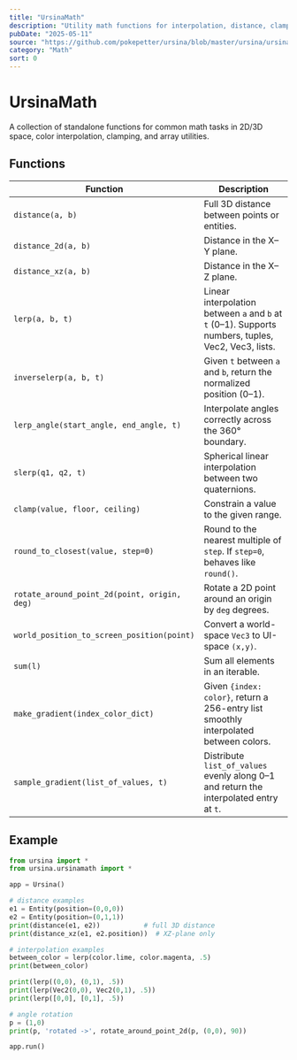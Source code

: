 ```yaml
---
title: "UrsinaMath"
description: "Utility math functions for interpolation, distance, clamping, and more."
pubDate: "2025-05-11"
source: "https://github.com/pokepetter/ursina/blob/master/ursina/ursinamath.py"
category: "Math"
sort: 0
---
```


# UrsinaMath

A collection of standalone functions for common math tasks in 2D/3D space, color interpolation, clamping, and array utilities.

## Functions

| Function                                        | Description                                                                                             |
|-------------------------------------------------|---------------------------------------------------------------------------------------------------------|
| `distance(a, b)`                                | Full 3D distance between points or entities.                                                            |
| `distance_2d(a, b)`                             | Distance in the X–Y plane.                                                                              |
| `distance_xz(a, b)`                             | Distance in the X–Z plane.                                                                              |
| `lerp(a, b, t)`                                 | Linear interpolation between `a` and `b` at `t` (0–1). Supports numbers, tuples, Vec2, Vec3, lists.    |
| `inverselerp(a, b, t)`                          | Given `t` between `a` and `b`, return the normalized position (0–1).                                     |
| `lerp_angle(start_angle, end_angle, t)`         | Interpolate angles correctly across the 360° boundary.                                                  |
| `slerp(q1, q2, t)`                              | Spherical linear interpolation between two quaternions.                                                 |
| `clamp(value, floor, ceiling)`                  | Constrain a value to the given range.                                                                   |
| `round_to_closest(value, step=0)`               | Round to the nearest multiple of `step`. If `step=0`, behaves like `round()`.                            |
| `rotate_around_point_2d(point, origin, deg)`     | Rotate a 2D point around an origin by `deg` degrees.                                                    |
| `world_position_to_screen_position(point)`       | Convert a world-space `Vec3` to UI-space `(x,y)`.                                                       |
| `sum(l)`                                        | Sum all elements in an iterable.                                                                        |
| `make_gradient(index_color_dict)`               | Given `{index: color}`, return a 256-entry list smoothly interpolated between colors.                   |
| `sample_gradient(list_of_values, t)`            | Distribute `list_of_values` evenly along 0–1 and return the interpolated entry at `t`.                  |

## Example

```python
from ursina import *
from ursina.ursinamath import *

app = Ursina()

# distance examples
e1 = Entity(position=(0,0,0))
e2 = Entity(position=(0,1,1))
print(distance(e1, e2))           # full 3D distance
print(distance_xz(e1, e2.position))  # XZ-plane only

# interpolation examples
between_color = lerp(color.lime, color.magenta, .5)
print(between_color)

print(lerp((0,0), (0,1), .5))
print(lerp(Vec2(0,0), Vec2(0,1), .5))
print(lerp([0,0], [0,1], .5))

# angle rotation
p = (1,0)
print(p, 'rotated ->', rotate_around_point_2d(p, (0,0), 90))

app.run()
```